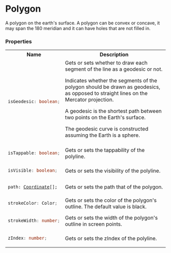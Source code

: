 # Polygon

A polygon on the earth's surface. A polygon can be convex or concave, it may span the 180 meridian and it can have holes that are not filled in.

### Properties

<table>

<tr>
<th>
  Name
</th>
<th>
  Description
</th>
</tr>

<tr>
<td>

  ```typescript
  isGeodesic: boolean;
  ```
</td>
<td>
  Gets or sets whether to draw each segment of the line as a geodesic or not.

  Indicates whether the segments of the polygon should be drawn as geodesics, as opposed to straight lines on the Mercator projection.
  
  A geodesic is the shortest path between two points on the Earth's surface. 
  
  The geodesic curve is constructed assuming the Earth is a sphere.
</td>
</tr>

<tr>
<td>

  ```typescript
  isTappable: boolean;
  ```
</td>
<td>
  Gets or sets the tappability of the polyline.
</td>
</tr>

<tr>
<td>

  ```typescript
  isVisible: boolean;
  ```
</td>
<td>
  Gets or sets the visibility of the polyline.
</td>
</tr>

<tr>
<td>
  <pre><code>path: <a href="./Coordinate.md">Coordinate</a>[];</code></pre>
</td>
<td>
  Gets or sets the path that of the polygon.
</td>
</tr>

<tr>
<td>

  ```typescript
  strokeColor: Color;
  ```
</td>
<td>
  Gets or sets the color of the polygon's outline. The default value is black.
</td>
</tr>

<tr>
<td>

  ```typescript
  strokeWidth: number;
  ```
</td>
<td>
  Gets or sets the width of the polygon's outline in screen points.
</td>
</tr>

<tr>
<td>

  ```typescript
  zIndex: number;
  ```
</td>
<td>
  Gets or sets the zIndex of the polyline.
</td>
</tr>

</table>